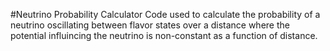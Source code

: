 #Neutrino Probability Calculator
Code used to calculate the probability of a neutrino oscillating between flavor states over a distance where the potential influincing the neutrino is non-constant as a function of distance.
